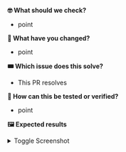 **🤓 What should we check?**
- point

**💫 What have you changed?**
- point

**🎟️ Which issue does this solve?**
- This PR resolves 

**🧪 How can this be tested or verified?**
- point

**🖼️ Expected results**
<details>
    <summary>Toggle Screenshot</summary>
</details>